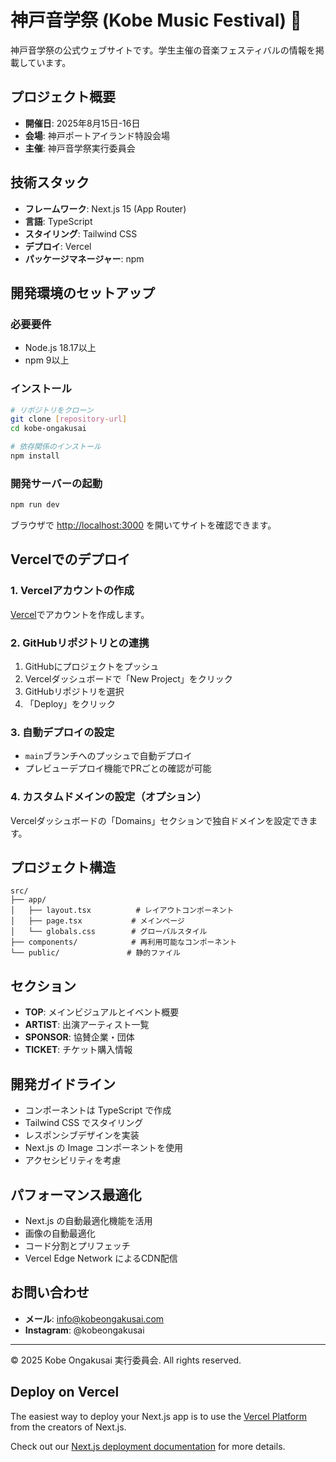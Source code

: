 # 神戸音学祭 (Kobe Music Festival) 🎵

神戸音学祭の公式ウェブサイトです。学生主催の音楽フェスティバルの情報を掲載しています。

## プロジェクト概要

- **開催日**: 2025年8月15日-16日
- **会場**: 神戸ポートアイランド特設会場
- **主催**: 神戸音学祭実行委員会

## 技術スタック

- **フレームワーク**: Next.js 15 (App Router)
- **言語**: TypeScript
- **スタイリング**: Tailwind CSS
- **デプロイ**: Vercel
- **パッケージマネージャー**: npm

## 開発環境のセットアップ

### 必要要件

- Node.js 18.17以上
- npm 9以上

### インストール

```bash
# リポジトリをクローン
git clone [repository-url]
cd kobe-ongakusai

# 依存関係のインストール
npm install
```

### 開発サーバーの起動

```bash
npm run dev
```

ブラウザで [http://localhost:3000](http://localhost:3000) を開いてサイトを確認できます。

## Vercelでのデプロイ

### 1. Vercelアカウントの作成

[Vercel](https://vercel.com)でアカウントを作成します。

### 2. GitHubリポジトリとの連携

1. GitHubにプロジェクトをプッシュ
2. Vercelダッシュボードで「New Project」をクリック
3. GitHubリポジトリを選択
4. 「Deploy」をクリック

### 3. 自動デプロイの設定

- `main`ブランチへのプッシュで自動デプロイ
- プレビューデプロイ機能でPRごとの確認が可能

### 4. カスタムドメインの設定（オプション）

Vercelダッシュボードの「Domains」セクションで独自ドメインを設定できます。

## プロジェクト構造

```text
src/
├── app/
│   ├── layout.tsx          # レイアウトコンポーネント
│   ├── page.tsx           # メインページ
│   └── globals.css        # グローバルスタイル
├── components/            # 再利用可能なコンポーネント
└── public/               # 静的ファイル
```

## セクション

- **TOP**: メインビジュアルとイベント概要
- **ARTIST**: 出演アーティスト一覧
- **SPONSOR**: 協賛企業・団体
- **TICKET**: チケット購入情報

## 開発ガイドライン

- コンポーネントは TypeScript で作成
- Tailwind CSS でスタイリング
- レスポンシブデザインを実装
- Next.js の Image コンポーネントを使用
- アクセシビリティを考慮

## パフォーマンス最適化

- Next.js の自動最適化機能を活用
- 画像の自動最適化
- コード分割とプリフェッチ
- Vercel Edge Network によるCDN配信

## お問い合わせ

- **メール**: <info@kobeongakusai.com>
- **Instagram**: @kobeongakusai

---

&copy; 2025 Kobe Ongakusai 実行委員会. All rights reserved.

## Deploy on Vercel

The easiest way to deploy your Next.js app is to use the [Vercel Platform](https://vercel.com/new?utm_medium=default-template&filter=next.js&utm_source=create-next-app&utm_campaign=create-next-app-readme) from the creators of Next.js.

Check out our [Next.js deployment documentation](https://nextjs.org/docs/app/building-your-application/deploying) for more details.
